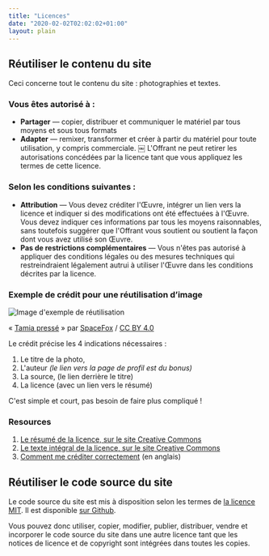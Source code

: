 ```yaml
---
title: "Licences"
date: "2020-02-02T02:02:02+01:00"
layout: plain
---
```

## Réutiliser le contenu du site

Ceci concerne tout le contenu du site : photographies et textes.

### Vous êtes autorisé à :

- **Partager** — copier, distribuer et communiquer le matériel par tous moyens et sous tous formats
- **Adapter** — remixer, transformer et créer à partir du matériel pour toute utilisation, y compris commerciale.
￼
L'Offrant ne peut retirer les autorisations concédées par la licence tant que vous appliquez les termes de cette licence.

### Selon les conditions suivantes :

- **Attribution** — Vous devez créditer l'Œuvre, intégrer un lien vers la licence et indiquer si des modifications ont
  été effectuées à l'Œuvre. Vous devez indiquer ces informations par tous les moyens raisonnables, sans toutefois
  suggérer que l'Offrant vous soutient ou soutient la façon dont vous avez utilisé son Œuvre.
- **Pas de restrictions complémentaires** — Vous n'êtes pas autorisé à appliquer des conditions légales ou des mesures
  techniques qui restreindraient légalement autrui à utiliser l'Œuvre dans les conditions décrites par la licence.
  
### Exemple de crédit pour une réutilisation d’image

![Image d'exemple de réutilisation](/images/mini/D5600_002320.jpg)

« [Tamia pressé](/d5600_002320/) » par [SpaceFox](/pages/spacefox/) / [CC BY 4.0](https://creativecommons.org/licenses/by/4.0/deed.fr)

Le crédit précise les 4 indications nécessaires :

1. Le titre de la photo,
2. L'auteur _(le lien vers la page de profil est du bonus)_
3. La source, (le lien derrière le titre)
4. La licence (avec un lien vers le résumé)

C'est simple et court, pas besoin de faire plus compliqué !
  
### Resources

1. [Le résumé de la licence, sur le site Creative Commons](https://creativecommons.org/licenses/by/4.0/deed.fr)
2. [Le texte intégral de la licence, sur le site Creative Commons](https://creativecommons.org/licenses/by/4.0/legalcode.fr)
3. [Comment me créditer correctement](https://wiki.creativecommons.org/wiki/Best_practices_for_attribution) (en anglais)

## Réutiliser le code source du site

Le code source du site est mis à disposition selon les termes de [la licence MIT](https://github.com/SpaceFox/coree.spacefox.fr/blob/master/LICENSE.md).
Il est disponible [sur Github](https://github.com/SpaceFox/coree.spacefox.fr).

Vous pouvez donc utiliser, copier, modifier, publier, distribuer, vendre et incorporer le code source du site dans une
autre licence tant que les notices de licence et de copyright sont intégrées dans toutes les copies.
